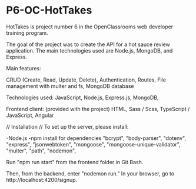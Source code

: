 # P6-OC-HotTakes



HotTakes is project number 6 in the OpenClassrooms web developer training program.

The goal of the project was to create the API for a hot sauce review application. The main technologies used are Node.js, MongoDB, and Express.

Main features:

CRUD (Create, Read, Update, Delete), Authentication, Routes, File management with multer and fs, MongoDB database

Technologies used: JavaScript, Node.js, Express.js, MongoDB,

Frontend client: (provided with the project) HTML, Sass / Scss, TypeScript / JavaScript, Angular

// Installation // To set up the server, please install:

-Node.js
-npm install for dependencies
"bcrypt", "body-parser", "dotenv", "express", "jsonwebtoken", "mongoose", "mongoose-unique-validator", "multer", "path", "nodemon",

Run "npm run start" from the frontend folder in Git Bash.

Then, from the backend, enter "nodemon run." In your browser, go to http://localhost:4200/signup.

